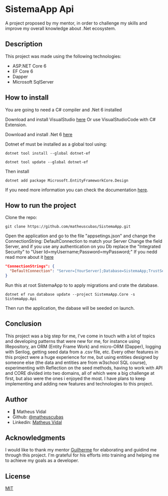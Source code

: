 # SistemaApp Api

A project proposed by my mentor, in order to challenge my skills and improve my overall knowledge about .Net ecosystem.

## Description

This project was made using the following technologies:

- ASP.NET Core 6
- EF Core 6
- Dapper
- Microsoft SqlServer

## How to install

You are going to need a C# compiler and .Net 6 installed

Download and install VisualStudio [here](https://visualstudio.microsoft.com/pt-br/free-developer-offers/) Or use VisualStudioCode with C# Extension.

Download and install .Net 6 [here](https://dotnet.microsoft.com/en-us/download)

Dotnet ef must be installed as a global tool using:

```dotnet
dotnet tool install --global dotnet-ef

dotnet tool update --global dotnet-ef
```

Then install

```dotnet
dotnet add package Microsoft.EntityFrameworkCore.Design
```

If you need more information you can check the documentation [here](https://docs.microsoft.com/en-us/ef/core/cli/dotnet).

## How to run the project

Clone the repo:

```git
git clone https://github.com/matheuscubas/SistemaApp.git
```

Open the application and go to the file "appsetings.json" and change the ConnectionString: DefaultConnection to match your Server
Change the field Server, and if you use any authentication on you Db replace the "Integrated Security" to "User Id=myUsername;Password=myPassword;"
If you nedd read more about it [here](https://www.connectionstrings.com/sql-server/)

```json
"ConnectionStrings": {
  "DefaultConnection": "Server=[YourServer];Database=SistemaApp;TrustServerCertificate=True;Integrated Security = true;"
}
```

Run this at root SistemaApp to to apply migrations and crate the database.

```dotnet
dotnet ef run database update --project SistemaApp.Core -s SistemaApp.Api
```

Then run the application, the dabase will be seeded on launch.

## Conclusion

This project was a big step for me, I've come in touch with a lot of topics and developing patterns that were new for me, for instance using IRepository, an ORM (Entity Frame Work) and micro-ORM (Dapper), logging with Serilog, getting seed data from a .csv file, etc. Every other features in this project were a huge experience for me, but using entities designed by someone else (the data and entities are from w3school SQL course), experimenting with Reflection on the seed methods, having to work with API and CORE divided into two domains, all of which were a big challenge at first, but also were the ones i enjoyed the most.
I have plans to keep implementing and adding new features and technologies to this project.

## Author

- :bust_in_silhouette: Matheus Vidal
- Github: [@matheuscubas](https://github.com/matheuscubas)
- Linkedin: [Matheus Vidal](https://www.linkedin.com/in/matheusvcubas)

## Acknowledgments

I would like to thank my mentor [Guilherme](https://github.com/guilhermerochas/) for  elaborating and guidind me through this project. I'm grateful for his efforts into training and helping me to achieve my goals as a developer.

## License

[MIT](https://choosealicense.com/licenses/mit/)
